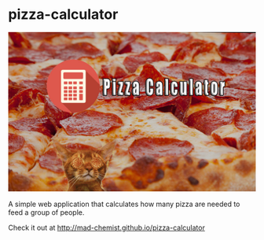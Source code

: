 # pizza-calculator
![Pizza Calculator](https://raw.githubusercontent.com/Mad-Chemist/pizza-calculator/master/pizza-calculator.jpg)

A simple web application that calculates how many pizza are needed to feed a group of people.

Check it out at http://mad-chemist.github.io/pizza-calculator
